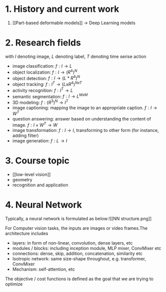 # 1. History and current work

1. [[Part-based deformable models]] $\to$ Deep Learning models

# 2. Research fields

with $I$ denoting image, $L$ denoting label, $T$ denoting time serise action
- image classification: $f:I\to L$
- object localization: $f:I\to (R^4)^N$
- object detection: $f: I \to (L*R^4)^N$
- object tracking: $f:I^T\to (L x R^4)^{NxT}$
- activity recognition: $f:I^T\to L$
- semantic segmentation: $f:I\to L^{MxM}$
- 3D modeling: $f:(R^3)^N\to I^T$
- image captioning: mapping the image to an appropriate caption. $f: I\to W^T$
- question answering: answer based on understanding the content of image. $f:I\times W^T\to W$
- image transformation: $f: I\to I$, transforming to other form (for instance, adding filter)
- image generation: $f:L\to I$


# 3. Course topic

- [[low-level vision]]
- geometry
- recognition and application


# 4. Neural Network

Typically, a neural network is formulated as below:![[NN structure.png]]

For Computer vision tasks, the inputs are images or video frames.The architecture includes
- layers: in form of non-linear, convolution, dense layers, etc
- modules / blocks: including inception module, MLP mixer, ConvMixer etc
- connections: dense, skip, addition, concatenation, similarity etc
- Isotropic network: same size-shape throughout, e.g. transformer, ConvMixer
- Mechanism: self-attention, etc

The objective / cost functions is defined as the goal that we are trying to optimize
